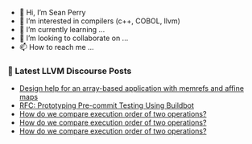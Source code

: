 - 👋 Hi, I’m Sean Perry
- 👀 I’m interested in compilers (c++, COBOL, llvm)
- 🌱 I’m currently learning ...
- 💞️ I’m looking to collaborate on ...
- 📫 How to reach me ...

<!---
s66perry/s66perry is a ✨ special ✨ repository because its `README.md` (this file) appears on your GitHub profile.
You can click the Preview link to take a look at your changes.
--->
### 📕 Latest LLVM Discourse Posts

<!-- DISCOURSE-LLVM:START -->
- [Design help for an array-based application with memrefs and affine maps](https://discourse.llvm.org/t/design-help-for-an-array-based-application-with-memrefs-and-affine-maps/70546#post_2)
- [RFC: Prototyping Pre-commit Testing Using Buildbot](https://discourse.llvm.org/t/rfc-prototyping-pre-commit-testing-using-buildbot/69900?page=3#post_44)
- [How do we compare execution order of two operations?](https://discourse.llvm.org/t/how-do-we-compare-execution-order-of-two-operations/70769#post_7)
- [How do we compare execution order of two operations?](https://discourse.llvm.org/t/how-do-we-compare-execution-order-of-two-operations/70769#post_6)
- [How do we compare execution order of two operations?](https://discourse.llvm.org/t/how-do-we-compare-execution-order-of-two-operations/70769#post_5)
<!-- DISCOURSE-LLVM:END -->
